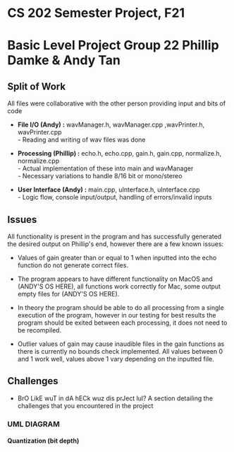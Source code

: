 # CS 202 Semester Project, F21
Basic Level Project
Group 22 Phillip Damke & Andy Tan
============================
Split of Work
--------
All files were collaborative with the other person providing input and bits of code

*   **File I/O (Andy) :** wavManager.h, wavManager.cpp ,wavPrinter.h, wavPrinter.cpp <br>
        - Reading and writing of wav files was done
    
*   **Processing (Phillip) :** echo.h, echo.cpp, gain.h, gain.cpp, normalize.h, normalize.cpp <br>
        - Actual implementation of these into main and wavManager <br>
        - Necessary variations to handle 8/16 bit or mono/stereo
    
*   **User Interface (Andy) :** main.cpp, uInterface.h, uInterface.cpp <br>
        - Logic flow, console input/output, handling of errors/invalid inputs
    

Issues
--------------

All functionality is present in the program and has successfully generated the desired output on Phillip's end, however there are a few known issues:

* Values of gain greater than or equal to 1 when inputted into the echo function do not generate correct files.

* The program appears to have different functionality on MacOS and (ANDY'S OS HERE), all functions work correctly for Mac, some output empty files for (ANDY'S OS HERE).

* In theory the program should be able to do all processing from a single execution of the program, however in our testing for best results the program should be exited between each processing, it does not need to be recompiled.

* Outlier values of gain may cause inaudible files in the gain functions as there is currently no bounds check implemented. All values between 0 and 1 work well, values above 1 vary depending on the inputted file.
    

Challenges
-------------------

*   BrO LikE wuT in dA hECk wuz dis prJect lul?
A section detailing the challenges that you encountered in the project

### UML DIAGRAM

#### Quantization (bit depth)
